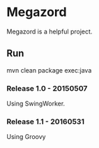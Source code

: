 # Megazord
Megazord is a helpful project.

## Run
mvn clean package exec:java

### Release 1.0 - 20150507 ###
Using SwingWorker.

### Release 1.1 - 20160531 ###
Using Groovy
